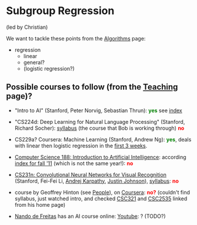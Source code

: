 # Subgroup Regression

(led by Christian)

We want to tackle these points from the [Algorithms](../Algorithms.md) page:

* regression
  * linear
  * general?
  * (logistic regression?)

## Possible courses to follow (from the [Teaching](Teaching.md) page)?

* "Intro to AI" (Stanford, Peter Norvig, Sebastian Thrun): <font color="green">**yes**</font> see [index](https://github.com/lorenzo-stoakes/stanford-ai/blob/master/index.md)

* "CS224d: Deep Learning for Natural Language Processing" (Stanford, Richard Socher): [syllabus](http://cs224d.stanford.edu/syllabus.html) (the course that Bob is working through) <font color="red">**no**</font>

* CS229a? Coursera: Machine Learning (Stanford, Andrew Ng): <font color="green">**yes**</font>, deals with linear then logistic regression in the [first 3 weeks](https://www.coursera.org/learn/machine-learning/#syllabus).

* [Computer Science 188: Introduction to Artificial Intelligence](http://inst.eecs.berkeley.edu/~cs188/): according [index for fall '11](http://inst.eecs.berkeley.edu/~cs188/fa11/lectures.html) (which is not the same year!): <font color="red">**no**</font>

* [CS231n: Convolutional Neural Networks for Visual Recognition](http://cs231n.stanford.edu/) (Stanford, Fei-Fei Li, [Andrej Karpathy](http://cs.stanford.edu/people/karpathy/), [Justin Johnson](http://cs.stanford.edu/people/jcjohns/)), [syllabus](http://cs231n.stanford.edu/syllabus.html): <font color="red">**no**</font>

* course by Geoffrey Hinton (see [People](People.md)), on [Coursera](https://www.coursera.org/course/neuralnets): <font color="red">**no?**</font> (couldn't find syllabus, just watched intro, and checked [CSC321](http://www.cs.toronto.edu/~tijmen/csc321/) and [CSC2535](http://www.cs.toronto.edu/~hinton/csc2535/lectures.html) linked from his home page)

* [Nando de Freitas](http://www.cs.ubc.ca/~nando/) has an AI course online: [Youtube](https://youtu.be/fXgYnCAcdTc): ? (TODO?)

